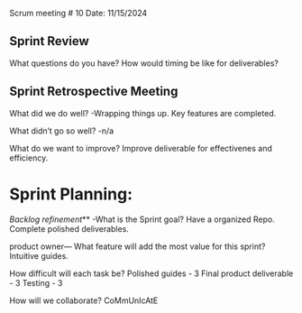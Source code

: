 Scrum meeting # 10 
Date: 11/15/2024

## Sprint Review
What questions do you have? 
How would timing be like for deliverables?

## Sprint Retrospective Meeting
What did we do well?
-Wrapping things up. Key features are completed. 

What didn’t go so well?	
-n/a

What do we want to improve?
Improve deliverable for effectivenes and efficiency. 

# Sprint Planning:

_Backlog refinement_**
-What is the Sprint goal?
Have a organized Repo. Complete polished deliverables. 

product owner— What feature will add the most value for this sprint?
Intuitive guides. 

How difficult will each task be? 
Polished guides - 3 
Final product deliverable - 3 
Testing - 3 

How will we collaborate? 
CoMmUnIcAtE 